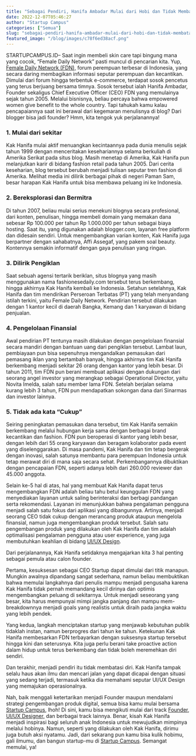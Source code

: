 ```yaml
---
title: "Sebagai Pendiri, Hanifa Ambadar Mulai dari Hobi dan Tidak Membatasi Diri"
date: 2022-12-07T05:46:27
author: "Startup Campus"
categories: ["Semua"]
slug: "sebagai-pendiri-hanifa-ambadar-mulai-dari-hobi-dan-tidak-membatasi-diri"
featured_image: "/blog/images/c78f6ed38acf.png"
---
```


STARTUPCAMPUS.ID– Saat ingin membeli skin care tapi bingung mana yang cocok, “Female Daily Network” pasti muncul di pencarian kita. Yup, [Female Daily Network (FDN),](https://femaledaily.com/about) forum perempuan terbesar di Indonesia, yang secara daring membagikan informasi seputar perempuan dan kecantikan. Dimulai dari forum hingga terbentuk e-commerce, terdapat sosok pencetus yang terus berjuang bersama timnya. Sosok tersebut ialah Hanifa Ambadar, Founder sekaligus Chief Executive Officer (CEO) FDN yang memulainya sejak tahun 2005. Melalui bisnisnya, beliau percaya bahwa empowered women give benefit to the whole country. Tapi tahukah kamu kalau pencapaiannya saat ini berawal dari kegemaran menulisnya di blog? Dari blogger bisa jadi founder? Hmm, kita tengok yuk perjalanannya!

### 1. Mulai dari sekitar

Kak Hanifa mulai aktif menuangkan kecintaannya pada dunia menulis sejak tahun 1999 dengan menceritakan kesehariannya selama berkuliah di Amerika Serikat pada situs blog. Masih menetap di Amerika, Kak Hanifa pun melanjutkan karir di bidang fashion retail pada tahun 2005. Dari cerita keseharian, blog tersebut berubah menjadi tulisan seputar tren fashion di Amerika. Melihat media ini dilirik berbagai pihak di negeri Paman Sam, besar harapan Kak Hanifa untuk bisa membawa peluang ini ke Indonesia.

### 2. Bereksplorasi dan Bermitra

Di tahun 2007, beliau mulai serius menekuni blognya secara profesional, dari konten, penulisan, hingga membeli domain yang memakan dana sebesar Rp 100.000 per tahun Rp 1.000.000 per tahun sebagai biaya hosting. Saat itu, yang digunakan adalah blogger.com, layanan free platform dan didesain sendiri. Untuk mengembangkan varian konten, Kak Hanifa juga berpartner dengan sahabatnya, Affi Assegaf, yang pakem soal beauty. Kontennya semakin informatif dengan gaya penulisan yang ringan.

### 3. Dilirik Pengiklan

Saat sebuah agensi tertarik beriklan, situs blognya yang masih menggunakan nama fashionesedaily.com tersebut terus berkembang, hingga akhirnya Kak Hanifa kembali ke Indonesia. Setahun setelahnya, Kak Hanifa dan tim mendirikan Perseroan Terbatas (PT) yang telah menyandang istilah terkini, yaitu Female Daily Network. Pendirian tersebut dilakukan dengan 1 kantor kecil di daerah Bangka, Kemang dan 1 karyawan di bidang penjualan.

### 4. Pengelolaan Finansial

Awal pendirian PT tentunya masih dilakukan dengan pengelolaan finansial secara mandiri dengan bantuan uang dari pengiklan tersebut. Lambat laun, pembiayaan pun bisa sepenuhnya mengandalkan pemasukan dari pemasang iklan yang bertambah banyak, hingga akhirnya tim Kak Hanifa berkembang menjadi sekitar 26 orang dengan kantor yang lebih besar. Di tahun 2011, tim FDN pun berani membuat aplikasi dengan dukungan dari seorang angel investor yang merangkap sebagai Operational Director, yaitu Novita Imelda, salah satu member lama FDN. Setelah berjalan selama kurang lebih 3 tahun, FDN pun mendapatkan sokongan dana dari Sinarmas dan investor lainnya.

### 5. Tidak ada kata “Cukup”

Seiring peningkatan pemasukan dana tersebut, tim Kak Hanifa semakin berkembang melalui hubungan kerja sama dengan berbagai brand kecantikan dan fashion. FDN pun beroperasi di kantor yang lebih besar, dengan lebih dari 55 orang karyawan dan beragam kolaborator pada event yang diselenggarakan. Di masa pandemi, Kak Hanifa dan tim tetap bergerak dengan inovasi, salah satunya membantu para perempuan Indonesia untuk tetap merawat diri di mana saja secara sehat. Perkembangannya dibuktikan dengan pencapaian FDN, seperti adanya lebih dari 260.000 reviewer dan 45.000 anggota.

Selain ke-5 hal di atas, hal yang membuat Kak Hanifa dapat terus mengembangkan FDN adalah beliau tahu betul keunggulan FDN yang menyediakan layanan untuk saling berinteraksi dan berbagi pandangan serta rekomendasi. Layanan ini menunjukkan bahwa pengalaman pengguna menjadi salah satu fokus dari aplikasi yang dibangunnya. Artinya, menjadi seorang CEO tidak cukup dengan merancang produk ataupun mengelola finansial, namun juga mengembangkan produk tersebut. Salah satu pengembangan produk yang dilakukan oleh Kak Hanifa dan tim adalah optimalisasi pengalaman pengguna atau user experience, yang juga membutuhkan keahlian di bidang [UI/UX Design](/yuk-intip-kamus-besar-ui-ux-design/).

Dari perjalanannya, Kak Hanifa setidaknya mengajarkan kita 3 hal penting sebagai pemula atau calon founder. 

Pertama, kesuksesan sebagai CEO Startup dapat dimulai dari titik manapun. Mungkin awalnya dipandang sangat sederhana, namun beliau membuktikan bahwa memulai langkahnya dari penulis mampu menjadi pengusaha karena Kak Hanifa tidak pernah memandang kecil dirinya dan optimis mengembangkan peluang di sekitarnya. Untuk menjadi seseorang yang besar, kita harus mempunyai mimpi jangka panjang dan mampu mem-breakdownnya menjadi goals yang realistis untuk diraih pada jangka waktu yang lebih pendek.

Yang kedua, langkah menciptakan startup yang menjawab kebutuhan publik tidaklah instan, namun berprogres dari tahun ke tahun. Ketekunan Kak Hanifa membesarkan FDN terbayarkan dengan suksesnya startup tersebut hingga kini dan seterusnya. Kita juga perlu berani take proactive action dalam hidup untuk terus berkembang dan tidak boleh meremehkan diri sendiri.

Dan terakhir, menjadi pendiri itu tidak membatasi diri. Kak Hanifa tampak selalu haus akan ilmu dan mencari jalan yang dapat dicapai dengan situasi yang sedang terjadi, termasuk ketika dia memahami seputar UI/UX Design yang memajukan operasionalnya.

Nah, baik menggali ketertarikan menjadi Founder maupun mendalami strategi pengembangan produk digital, semua bisa kamu mulai bersama [Startup Campus](https://startupcampus.id/), lhoh! Di sini, kamu bisa mengikuti mulai dari track [Founder](https://startupcampus.id/track/the-founder), [UI/UX Designer,](https://startupcampus.id/track/uiux-design) dan berbagai track lainnya. Benar, kisah Kak Hanifa menjadi inspirasi bagi seluruh anak Indonesia untuk mewujudkan mimpinya melalui hobinya. Namun, seperti yang dilakukan oleh Kak Hanifa, dirimu juga butuh aksi nyatamu. Jadi, dari sekarang pun kamu bisa kulik hobimu, gali ilmumu, dan bangun startup-mu di [Startup Campus](https://startupcampus.id/). Semangat memulai, ya!